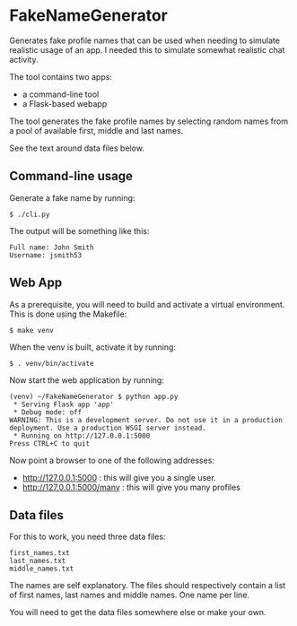 # FakeNameGenerator

Generates fake profile names that can be used when needing to simulate realistic usage of an app.
I needed this to simulate somewhat realistic chat activity.

The tool contains two apps: 

 * a command-line tool
 * a Flask-based webapp

The tool generates the fake profile names by selecting random names from a pool of available first, middle and last names.

See the text around data files below.

## Command-line usage

Generate a fake name by running:

    $ ./cli.py

The output will be something like this:


    Full name: John Smith
    Username: jsmith53

## Web App

As a prerequisite, you will need to build and activate a virtual environment. 
This is done using the Makefile:

    $ make venv

When the venv is built, activate it by running:

    $ . venv/bin/activate

Now start the web application by running:

    (venv) ~/FakeNameGenerator $ python app.py
     * Serving Flask app 'app'
     * Debug mode: off
    WARNING: This is a development server. Do not use it in a production deployment. Use a production WSGI server instead.
     * Running on http://127.0.0.1:5000
    Press CTRL+C to quit


Now point a browser to one of the following addresses:

 * <http://127.0.0.1:5000> : this will give you a single user.
 * <http://127.0.0.1:5000/many> : this will give you many profiles



## Data files

For this to work, you need three data files: 

    first_names.txt
    last_names.txt
    middle_names.txt

The names are self explanatory.
The files should respectively contain a list of first names, last names and middle names. 
One name per line.

You will need to get the data files somewhere else or make your own.

